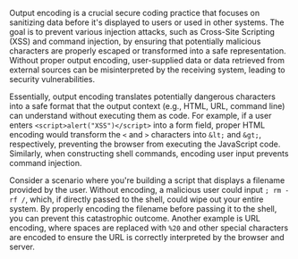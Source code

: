 Output encoding is a crucial secure coding practice that focuses on sanitizing data before it's displayed to users or used in other systems. The goal is to prevent various injection attacks, such as Cross-Site Scripting (XSS) and command injection, by ensuring that potentially malicious characters are properly escaped or transformed into a safe representation. Without proper output encoding, user-supplied data or data retrieved from external sources can be misinterpreted by the receiving system, leading to security vulnerabilities.

Essentially, output encoding translates potentially dangerous characters into a safe format that the output context (e.g., HTML, URL, command line) can understand without executing them as code. For example, if a user enters `<script>alert("XSS")</script>` into a form field, proper HTML encoding would transform the `<` and `>` characters into `&lt;` and `&gt;`, respectively, preventing the browser from executing the JavaScript code. Similarly, when constructing shell commands, encoding user input prevents command injection.

Consider a scenario where you're building a script that displays a filename provided by the user. Without encoding, a malicious user could input `; rm -rf /`, which, if directly passed to the shell, could wipe out your entire system. By properly encoding the filename before passing it to the shell, you can prevent this catastrophic outcome. Another example is URL encoding, where spaces are replaced with `%20` and other special characters are encoded to ensure the URL is correctly interpreted by the browser and server.